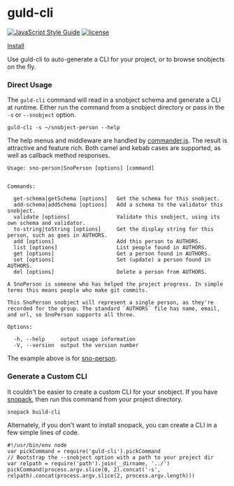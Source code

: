 # guld-cli

[![JavaScript Style Guide](https://img.shields.io/badge/code_style-standard-brightgreen.svg)](https://standardjs.com) [![license](https://img.shields.io/github/license/mashape/apistatus.svg)](https://iramiller.com/snobject/LICENSE)

[Install](INSTALL.md)

Use guld-cli to auto-generate a CLI for your project, or to browse snobjects on the fly.

### Direct Usage

The `guld-cli` command will read in a snobject schema and generate a CLI at runtime. Either run the command from a snobject directory or pass in the `-s` or `--snobject` option.

```
guld-cli -s ~/snobject-person --help
```

The help menus and middleware are handled by [commander.js](https://github.com/tj/commander.js). The result is attractive and feature rich. Both camel and kebab cases are supported, as well as callback method responses.

```
Usage: sno-person|SnoPerson [options] [command]


Commands:

  get-schema|getSchema [options]   Get the schema for this snobject.
  add-schema|addSchema [options]   Add a schema to the validator this snobject.
  validate [options]               Validate this snobject, using its own schema and validator.
  to-string|toString [options]     Get the display string for this person, such as goes in AUTHORS.
  add [options]                    Add this person to AUTHORS.
  list [options]                   List people found in AUTHORS.
  get [options]                    Get a person found in AUTHORS.
  set [options]                    Set (update) a person found in AUTHORS.
  del [options]                    Delete a person from AUTHORS.

A SnoPerson is someone who has helped the project progress. In simple terms this means people who make git commits.

This SnoPerson snobject will represent a single person, as they're recorded for the group. The standard `AUTHORS` file has name, email, and url, so SnoPerson supports all three.

Options:

  -h, --help     output usage information
  -V, --version  output the version number
```

The example above is for [sno-person](https://github.com/isysd/sno-person).

### Generate a Custom CLI

It couldn't be easier to create a custom CLI for your snobject. If you have [snopack](https://github.com/isysd/sno-pack), then run this command from your project directory.

```
snopack build-cli
```

Alternately, if you don't want to install snopack, you can create a CLI in a few simple lines of code.

```
#!/usr/bin/env node
var pickCommand = require('guld-cli').pickCommand
// Bootstrap the --snobject option with a path to your project dir
var relpath = require('path').join(__dirname, '../')
pickCommand(process.argv.slice(0, 2).concat('-s', relpath).concat(process.argv.slice(2, process.argv.length)))
```
